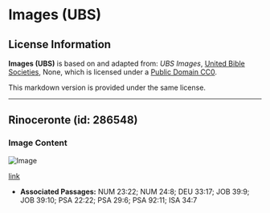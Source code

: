 # Images (UBS)

## License Information

**Images (UBS)** is based on and adapted from: _UBS Images_, [United Bible Societies](https://unitedbiblesocieties.org/), None, which is licensed under a [Public Domain CC0](https://creativecommons.org/public-domain/cc0/).

This markdown version is provided under the same license.



--------------------------------

## Rinoceronte (id: 286548)

### Image Content

![Image](https://cdn.aquifer.bible/aquifer-content/resources/Media/WEB-0757_rhinoceros.jpg)

[link](https://cdn.aquifer.bible/aquifer-content/resources/Media/WEB-0757_rhinoceros.jpg)

* **Associated Passages:** NUM 23:22; NUM 24:8; DEU 33:17; JOB 39:9; JOB 39:10; PSA 22:22; PSA 29:6; PSA 92:11; ISA 34:7


